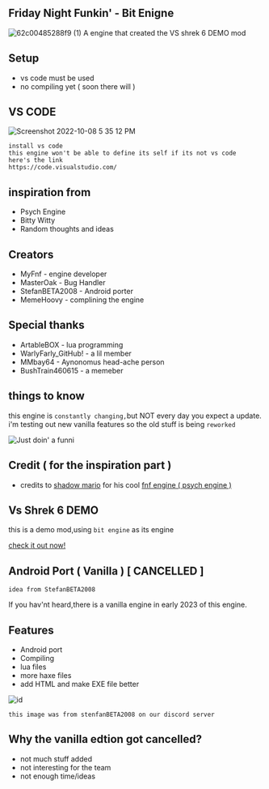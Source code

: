 ## Friday Night Funkin' - Bit Enigne
![62c00485288f9 (1)](https://user-images.githubusercontent.com/113801267/193470011-c05c71c9-9149-4450-a750-ec43469aa027.png)
A engine that created the VS shrek 6 DEMO mod

## Setup
* vs code must be used
* no compiling yet ( soon there will )

## VS CODE
![Screenshot 2022-10-08 5 35 12 PM](https://user-images.githubusercontent.com/113801267/194728548-700c6c15-da69-4e24-beb7-8c2ba4463ef1.png)

```
install vs code
this engine won't be able to define its self if its not vs code
here's the link
https://code.visualstudio.com/
```

## inspiration from

* Psych Engine
* Bitty Witty
* Random thoughts and ideas

## Creators

* MyFnf - engine developer
* MasterOak - Bug Handler
* StefanBETA2008 - Android porter
* MemeHoovy - complining the engine
## Special thanks

* ArtableBOX - lua programming
* WarlyFarly_GitHub! - a lil member
* MMbay64 - Aynonomus head-ache person
* BushTrain460615 - a memeber

## things to know

this engine is `constantly changing,`but NOT every day you expect a update.
i'm testing out new vanilla features so the old stuff is being `reworked`

![Just doin' a funni](https://user-images.githubusercontent.com/113801267/193468549-b300f493-0f3e-4d01-a92e-364061ac5738.png)
## Credit ( for the inspiration part )

* credits to [shadow mario](https://github.com/ShadowMario) for his cool [fnf engine ( psych engine )](https://github.com/ShadowMario/FNF-PsychEngine)

## Vs Shrek 6 DEMO

this is a demo mod,using `bit engine` as its engine

[check it out now!](https://github.com/LilDrippyMyFnf/Vs-Shrek-6-DEMO)

## Android Port ( Vanilla ) [ CANCELLED ]
`idea from StefanBETA2008`

If you hav'nt heard,there is a vanilla engine in early 2023 of this engine.

## Features

* Android port
* Compiling
* lua files
* more haxe files
* add HTML and make EXE file better

![id](https://user-images.githubusercontent.com/113801267/193656942-aad25ccf-43d5-4d64-8928-4e7669e1a8ff.png)

`this image was from stenfanBETA2008 on our discord server`

## Why the vanilla edtion got cancelled?

* not much stuff added
* not interesting for the team
* not enough time/ideas
